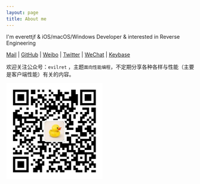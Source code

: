 ```yaml
---
layout: page
title: About me 
---
```


I'm everettjf & iOS/macOS/Windows Developer & interested in Reverse Engineering


[Mail](mailto:everettjf@live.com) | [GitHub](https://github.com/everettjf) | [Weibo](https://weibo.com/everettjf) | [Twitter](https://twitter.com/everettjf) | [WeChat](/media/15147337546386.jpg) | [Keybase](https://keybase.io/everettjf)


欢迎关注公众号：`evilret` ，主题`面向性能编程`，不定期分享各种各样与性能（主要是客户端性能）有关的内容。

![wechathead](/media/wechathead.jpg)

